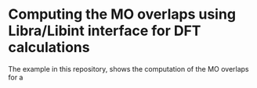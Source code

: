 # Computing the MO overlaps using Libra/Libint interface for DFT calculations

The example in this repository, shows the computation of the MO overlaps for a 
